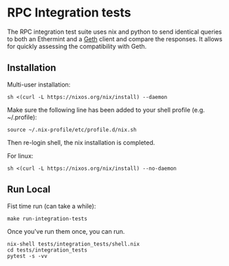 # RPC Integration tests

The RPC integration test suite uses nix and python to send identical queries to both an Ethermint and a [Geth](https://github.com/ethereum/go-ethereum) client and compare the responses. It allows for quickly assessing the compatibility with Geth.

## Installation

Multi-user installation:

```
sh <(curl -L https://nixos.org/nix/install) --daemon
```

Make sure the following line has been added to your shell profile (e.g. ~/.profile):

```
source ~/.nix-profile/etc/profile.d/nix.sh
```

Then re-login shell, the nix installation is completed.

For linux:

```
sh <(curl -L https://nixos.org/nix/install) --no-daemon
```

## Run Local

Fist time run (can take a while):

```
make run-integration-tests
```

Once you've run them once, you can run.

```
nix-shell tests/integration_tests/shell.nix
cd tests/integration_tests
pytest -s -vv
```